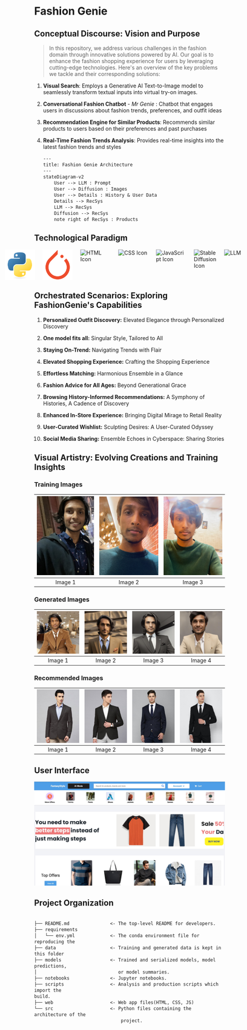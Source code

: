 # Fashion Genie

## Conceptual Discourse: Vision and Purpose

> In this repository, we address various challenges in the fashion domain through innovative solutions powered by AI. Our goal is to enhance the fashion shopping experience for users by leveraging cutting-edge technologies. Here's an overview of the key problems we tackle and their corresponding solutions:

1. **Visual Search**: Employs a Generative AI Text-to-Image model to seamlessly transform textual inputs into virtual try-on images.
2. **Conversational Fashion Chatbot** - _Mr Genie_ : Chatbot that engages users in discussions about fashion trends, preferences, and outfit ideas
3. **Recommendation Engine for Similar Products**: Recommends similar products to users based on their preferences and past purchases
4. **Real-Time Fashion Trends Analysis**: Provides real-time insights into the latest fashion trends and styles

    ```mermaid
    ---
    title: Fashion Genie Architecture
    ---
    stateDiagram-v2
        User --> LLM : Prompt
        User --> Diffusion : Images
        User --> Details : History & User Data
        Details --> RecSys
        LLM --> RecSys
        Diffusion --> RecSys
        note right of RecSys : Products
    ```

## Technological Paradigm

<div style="display: flex; justify-content: center; align-items: center;">
    <img src="https://raw.githubusercontent.com/devicons/devicon/master/icons/python/python-original.svg" alt="Python Icon" width="80" height="80" style="margin-right: 20px;">
    <img src="https://raw.githubusercontent.com/devicons/devicon/master/icons/pytorch/pytorch-original.svg" alt="PyTorch Icon" width="80" height="80" style="margin-right: 20px;">
    <img src="https://upload.wikimedia.org/wikipedia/commons/6/61/HTML5_logo_and_wordmark.svg" alt="HTML Icon" width="80" height="80" style="margin-right: 20px;">
    <img src="https://upload.wikimedia.org/wikipedia/commons/d/d5/CSS3_logo_and_wordmark.svg" alt="CSS Icon" width="80" height="80" style="margin-right: 20px;">
    <img src="https://upload.wikimedia.org/wikipedia/commons/9/99/Unofficial_JavaScript_logo_2.svg" alt="JavaScript Icon" width="80" height="80" style="margin-right: 20px;">
    <img src="https://avatars.githubusercontent.com/u/100950301?s=200&v=4" alt="Stable Diffusion Icon" width="80" height="80">
    <img src="https://encrypted-tbn0.gstatic.com/images?q=tbn:ANd9GcQdaSlugtvS5WOirzN21vpYzRUgmoCxfOWCGWqFNYXNhirp4v7LE1Vw8LwF42P6XcqS4Po&usqp=CAU" alt="LLM" width="80" height="80">
</div>

## Orchestrated Scenarios: Exploring FashionGenie's Capabilities

1. **Personalized Outfit Discovery:**
    Elevated Elegance through Personalized Discovery

2. **One model fits all:**
    Singular Style, Tailored to All

3. **Staying On-Trend:**
    Navigating Trends with Flair

4. **Elevated Shopping Experience:**
    Crafting the Shopping Experience

5. **Effortless Matching:**
    Harmonious Ensemble in a Glance

6. **Fashion Advice for All Ages:**
    Beyond Generational Grace

7. **Browsing History-Informed Recommendations:**
    A Symphony of Histories, A Cadence of Discovery

8. **Enhanced In-Store Experience:**
    Bringing Digital Mirage to Retail Reality

9. **User-Curated Wishlist:**
    Sculpting Desires: A User-Curated Odyssey

10. **Social Media Sharing:**
     Ensemble Echoes in Cyberspace: Sharing Stories

## Visual Artistry: Evolving Creations and Training Insights

### Training Images

![Image 1](data/dataset/nisheetkaran/IMG_0076.jpg) | ![Image 2](data/dataset/nisheetkaran/IMG_0414.jpg) | ![Image 3](data/dataset/nisheetkaran/IMG_0419.jpg) | 
:---: | :---: | :---:
Image 1 | Image 2 | Image 3 

### Generated Images

![Image 1](data/GeneratedImages_by_our_model/5.jpg) | ![Image 2](data/GeneratedImages_by_our_model/2.jpg) | ![Image 3](data/GeneratedImages_by_our_model/3.jpg) | ![Image 4](data/GeneratedImages_by_our_model/4.jpg)
:---: | :---: | :---: | :---:
Image 1 | Image 2 | Image 3 | Image 4

### Recommended Images

![Image 1](data/reccomeded_images/461814374003.jpg) | ![Image 2](data/reccomeded_images/461387599003.jpg) | ![Image 3](data/reccomeded_images/469220574004.jpg) | ![Image 4](data/reccomeded_images/469194455005.jpg)
:---: | :---: | :---: | :---:
Image 1 | Image 2 | Image 3 | Image 4

## User Interface
![UI](data/webpage.jpeg)


## Project Organization

```

├── README.md               <- The top-level README for developers.
├── requirements
│   └── env.yml             <- The conda environment file for reproducing the
├── data                    <- Training and generated data is kept in this folder
├── models                  <- Trained and serialized models, model predictions,
│                              or model summaries.
├── notebooks               <- Jupyter notebooks.
├── scripts                 <- Analysis and production scripts which import the
build.
├── web                     <- Web app files(HTML, CSS, JS)
└── src                     <- Python files containing the architecture of the
                                project.
```
